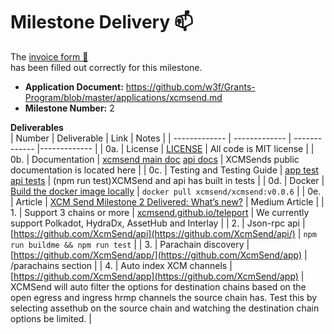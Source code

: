# Milestone Delivery :mailbox:


The [invoice form :pencil:](https://docs.google.com/forms/d/e/1FAIpQLSfmNYaoCgrxyhzgoKQ0ynQvnNRoTmgApz9NrMp-hd8mhIiO0A/viewform)  
has been filled out correctly for this milestone.

* **Application Document:** https://github.com/w3f/Grants-Program/blob/master/applications/xcmsend.md
* **Milestone Number:** 2 



**Deliverables**   
| Number | Deliverable | Link | Notes |
| ------------- | ------------- | ------------- |------------- |
| 0a. | License | [LICENSE](https://github.com/XcmSend/app/blob/main/LICENSE) | All code is MIT license | 
| 0b.  | Documentation | [xcmsend main doc](https://xcmsend.github.io/) [api docs](https://xcmsend.github.io/api/index.html) | XCMSends public documentation is located here | 
| 0c. | Testing and Testing Guide | [app test](https://xcmsend.github.io/tests/index.html) [api tests](https://xcmsend.github.io/tests/api.html) | (npm run test)XCMSend and api has built in tests | 
| 0d.  | Docker | [Build the docker image locally](https://xcmsend.github.io/deployments/docker.html#build-the-docker-image-locally) | `docker pull xcmsend/xcmsend:v0.0.6` | 
| 0e. | Article | [XCM Send Milestone 2 Delivered: What’s new?](https://decentration.medium.com/xcm-send-milestone-2-delivered-whats-new-6d69b99b8b81) | Medium Article | 
|  1. |  Support 3 chains or more   | [xcmsend.github.io/teleport](https://xcmsend.github.io/teleport/index.html)   | We currently support Polkadot, HydraDx, AssetHub and Interlay | 
| 2.  | Json-rpc api | [https://github.com/XcmSend/api](https://github.com/XcmSend/api/) | `npm run buildme && npm run test` | 
| 3. | Parachain discovery | [https://github.com/XcmSend/app/](https://github.com/XcmSend/app) | /parachains section | 
| 4.  | Auto index XCM channels | [https://github.com/XcmSend/app](https://github.com/XcmSend/app) | XCMSend will auto filter the options for destination chains based on the open egress and ingress hrmp channels the source chain has. Test this by selecting assethub on the source chain and watching the destination chain options be limited. | 

